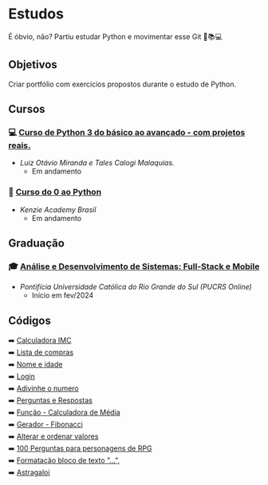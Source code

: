 # Estudos 
É óbvio, não? Partiu estudar Python e movimentar esse Git 🐍📚💻  

## Objetivos
Criar portfólio com exercícios propostos durante o estudo de Python.

## Cursos
### 💻 [Curso de Python 3 do básico ao avançado - com projetos reais.](https://www.udemy.com/course/python-3-do-zero-ao-avancado/)<br>
- _Luiz Otávio Miranda e Tales Calogi Malaquias._ 
  - Em andamento 


### 🐍 [Curso do 0 ao Python](https://kenzie.com.br/)<br>
- _Kenzie Academy Brasil_
  - Em andamento

## Graduação
### 🎓 [Análise e Desenvolvimento de Sistemas: Full-Stack e Mobile](https://online.pucrs.br/graduacao/analise-desenvolvimento-sistemas-full-stack-mobile#checkout)<br>
- _Pontifícia Universidade Católica do Rio Grande do Sul (PUCRS Online)_ 
  - Início em fev/2024 </div>


## Códigos
➡️ [Calculadora IMC](https://github.com/arthurzkrause/estudos/blob/main/exercicios/calculadora_imc_10_2023/codigo.py)<br>
➡️ [Lista de compras](https://github.com/arthurzkrause/estudos/blob/main/exercicios/lista_de_compras_11_2023/codigo.py)<br>
➡️ [Nome e idade](https://github.com/arthurzkrause/estudos/blob/main/exercicios/print_nome_idade_10_2023/codigo.py)<br>
➡️ [Login](https://github.com/arthurzkrause/estudos/blob/main/exercicios/Login_11_2023/codigo.py)<br>
➡️ [Adivinhe o numero](https://github.com/arthurzkrause/estudos/blob/main/exercicios/adivinhe_numero_11_2023/codigo.py)<br>
➡️ [Perguntas e Respostas](https://github.com/arthurzkrause/estudos/blob/main/exercicios/perguntas_respostas_11_2023/codigo.py)<br>
➡️ [Função - Calculadora de Média](https://github.com/arthurzkrause/estudos/blob/main/exercicios/calc_media_12_2023/codigo.py)<br>
➡️ [Gerador - Fibonacci](https://github.com/arthurzkrause/estudos/blob/main/exercicios/fibonacci_generator_12_2023/codigo.py)<br>
➡️ [Alterar e ordenar valores](https://github.com/arthurzkrause/estudos/blob/main/exercicios/produtos_10percent_ordem_12_23/codigo.py)<br>
➡️ [100 Perguntas para personagens de RPG](https://github.com/arthurzkrause/estudos/blob/main/exercicios/cem_perguntas_RPG_01_2024/codigo.py)<br>
➡️ [Formatação bloco de texto "...",](https://github.com/arthurzkrause/estudos/blob/main/exercicios/formatacao_bloco_texto_01_24/codigo.py)<br>
➡️ [Astragaloi](https://github.com/arthurzkrause/estudos/blob/main/exercicios/astragaloi_01_24/codigo.py)<br>